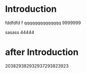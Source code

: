 # Introduction



fddfdfd
f
qqqqqqqqqqqqqq 9999999


sasass 44444



# after Introduction

203829382932937293823923
